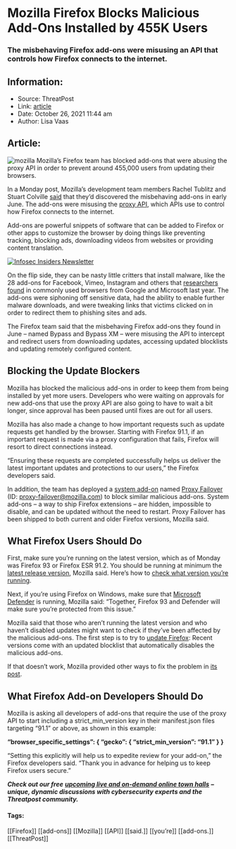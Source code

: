 # Mozilla Firefox Blocks Malicious Add-Ons Installed by 455K Users
### The misbehaving Firefox add-ons were misusing an API that controls how Firefox connects to the internet. 

## Information:
+ Source: ThreatPost
+ Link: [article](https://kasperskycontenthub.com/threatpost-global/?p=175745)
+ Date: October 26, 2021  11:44 am
+ Author: Lisa Vaas


## Article:
![mozilla](https://media.threatpost.com/wp-content/uploads/sites/103/2019/11/20152110/mozilla.jpg)
Mozilla’s Firefox team has blocked add-ons that were abusing the proxy API in order to prevent around 455,000 users from updating their browsers.


In a Monday post, Mozilla’s development team members Rachel Tublitz and Stuart Colville [said](https://blog.mozilla.org/security/2021/10/25/securing-the-proxy-api-for-firefox-add-ons/) that they’d discovered the misbehaving add-ons in early June. The add-ons were misusing the [proxy API](https://developer.mozilla.org/docs/Mozilla/Add-ons/WebExtensions/API/proxy), which APIs use to control how Firefox connects to the internet.


Add-ons are powerful snippets of software that can be added to Firefox or other apps to customize the browser by doing things like preventing tracking, blocking ads, downloading videos from websites or providing content translation.


[![Infosec Insiders Newsletter](https://media.threatpost.com/wp-content/uploads/sites/103/2021/07/10165815/infosec_insiders_in_article_promo.png)](https://threatpost.com/infosec-insider-subscription-page/?utm_source=ART&utm_medium=ART&utm_campaign=InfosecInsiders_Newsletter_Promo/)


On the flip side, they can be nasty little critters that install malware, like the 28 add-ons for Facebook, Vimeo, Instagram and others that [researchers found](https://threatpost.com/3m-users-malicious-facebook-insta-browser-add-ons/162350/) in commonly used browsers from Google and Microsoft last year. The add-ons were siphoning off sensitive data, had the ability to enable further malware downloads, and were tweaking links that victims clicked on in order to redirect them to phishing sites and ads.


The Firefox team said that the misbehaving Firefox add-ons they found in June – named Bypass and Bypass XM – were misusing the API to intercept and redirect users from downloading updates, accessing updated blocklists and updating remotely configured content.


Blocking the Update Blockers
----------------------------


Mozilla has blocked the malicious add-ons in order to keep them from being installed by yet more users. Developers who were waiting on approvals for new add-ons that use the proxy API are also going to have to wait a bit longer, since approval has been paused until fixes are out for all users.


Mozilla has also made a change to how important requests such as update requests get handled by the browser. Starting with Firefox 91.1, if an important request is made via a proxy configuration that fails, Firefox will resort to direct connections instead.


“Ensuring these requests are completed successfully helps us deliver the latest important updates and protections to our users,” the Firefox developers said.


In addition, the team has deployed a [system add-on](https://firefox-source-docs.mozilla.org/toolkit/mozapps/extensions/addon-manager/SystemAddons.html) named [Proxy Failover](https://ftp.mozilla.org/pub/system-addons/proxy-failover/) (ID: proxy-failover@mozilla.com) to block similar malicious add-ons. System add-ons – a way to ship Firefox extensions – are hidden, impossible to disable, and can be updated without the need to restart. Proxy Failover has been shipped to both current and older Firefox versions, Mozilla said.


What Firefox Users Should Do
----------------------------


First, make sure you’re running on the latest version, which as of Monday was Firefox 93 or Firefox ESR 91.2. You should be running at minimum the [latest release version](https://wiki.mozilla.org/Release_Management/Calendar), Mozilla said. Here’s how to [check what version you’re running](https://support.mozilla.org/kb/find-what-version-firefox-you-are-using).


Next, if you’re using Firefox on Windows, make sure that [Microsoft Defender](https://docs.microsoft.com/microsoft-365/security/defender-endpoint/microsoft-defender-antivirus-windows) is running, Mozilla said: “Together, Firefox 93 and Defender will make sure you’re protected from this issue.”


Mozilla said that those who aren’t running the latest version and who haven’t disabled updates might want to check if they’ve been affected by the malicious add-ons. The first step is to try to [update Firefox](https://support.mozilla.org/kb/update-firefox-latest-release): Recent versions come with an updated blocklist that automatically disables the malicious add-ons.


If that doesn’t work, Mozilla provided other ways to fix the problem in [its post](https://blog.mozilla.org/security/2021/10/25/securing-the-proxy-api-for-firefox-add-ons/).


What Firefox Add-on Developers Should Do
----------------------------------------


Mozilla is asking all developers of add-ons that require the use of the proxy API to start including a strict\_min\_version key in their manifest.json files targeting “91.1” or above, as shown in this example:


 **“browser\_specific\_settings”: { “gecko”: { “strict\_min\_version”: “91.1” } }**


“Setting this explicitly will help us to expedite review for your add-on,” the Firefox developers said. “Thank you in advance for helping us to keep Firefox users secure.”


***Check out our free*** [***upcoming live and on-demand online town halls***](https://threatpost.com/category/webinars/) ***– unique, dynamic discussions with cybersecurity experts and the Threatpost community.***




#### Tags:
[[Firefox]] [[add-ons]] [[Mozilla]] [[API]] [[said.]] [[you’re]] [[add-ons.]] [[ThreatPost]]

